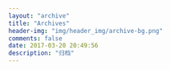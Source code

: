 ```yaml
---
layout: "archive"
title: "Archives"
header-img: "img/header_img/archive-bg.png"
comments: false
date: 2017-03-20 20:49:56
description: "归档"
---
```


